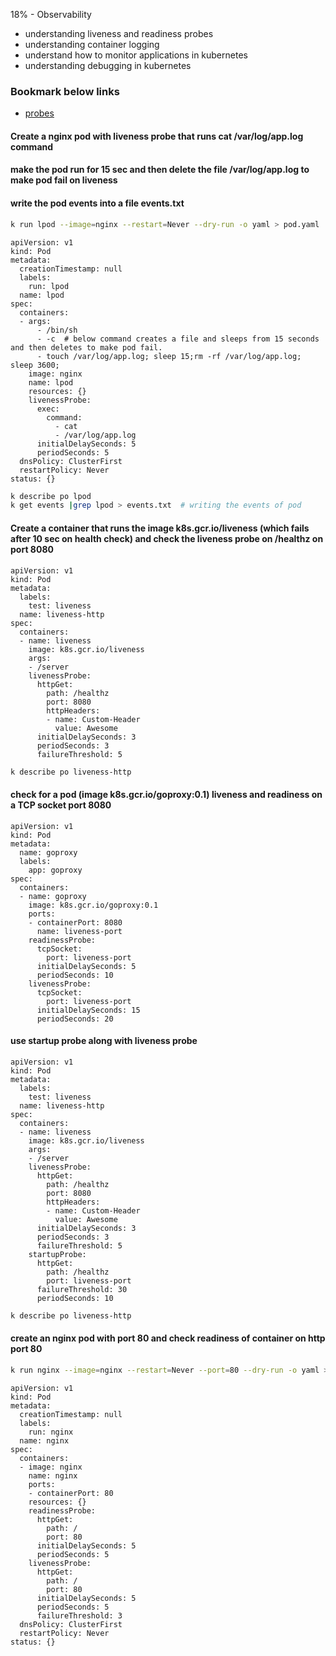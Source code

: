 18% - Observability
* understanding liveness and readiness probes
* understanding container logging 
* understand how to monitor applications in kubernetes
* understanding debugging in kubernetes
### Bookmark below links 
* [probes](https://kubernetes.io/docs/tasks/configure-pod-container/configure-liveness-readiness-startup-probes/#define-a-liveness-command)
#### Create a nginx pod with liveness probe that runs cat /var/log/app.log command
#### make the pod run for 15 sec and then delete the file /var/log/app.log to make pod fail on liveness
#### write the pod events into a file events.txt  
```bash 
k run lpod --image=nginx --restart=Never --dry-run -o yaml > pod.yaml 
```
```
apiVersion: v1
kind: Pod
metadata:
  creationTimestamp: null
  labels:
    run: lpod
  name: lpod
spec:
  containers:
  - args:
      - /bin/sh
      - -c  # below command creates a file and sleeps from 15 seconds and then deletes to make pod fail.
      - touch /var/log/app.log; sleep 15;rm -rf /var/log/app.log; sleep 3600; 
    image: nginx
    name: lpod
    resources: {}
    livenessProbe:
      exec:
        command:
          - cat
          - /var/log/app.log
      initialDelaySeconds: 5
      periodSeconds: 5
  dnsPolicy: ClusterFirst
  restartPolicy: Never
status: {}
```
```bash
k describe po lpod
k get events |grep lpod > events.txt  # writing the events of pod
```
#### Create a container that runs the image k8s.gcr.io/liveness (which fails after 10 sec on health check) and check the liveness probe on /healthz on port 8080
```
apiVersion: v1
kind: Pod
metadata:
  labels:
    test: liveness
  name: liveness-http
spec:
  containers:
  - name: liveness
    image: k8s.gcr.io/liveness
    args:
    - /server
    livenessProbe:
      httpGet:
        path: /healthz
        port: 8080
        httpHeaders:
        - name: Custom-Header
          value: Awesome
      initialDelaySeconds: 3
      periodSeconds: 3
      failureThreshold: 5
```
```bash
k describe po liveness-http
```
#### check for a pod (image k8s.gcr.io/goproxy:0.1) liveness and readiness on a TCP socket port 8080 
```
apiVersion: v1
kind: Pod
metadata:
  name: goproxy
  labels:
    app: goproxy
spec:
  containers:
  - name: goproxy
    image: k8s.gcr.io/goproxy:0.1
    ports:
    - containerPort: 8080
      name: liveness-port
    readinessProbe:
      tcpSocket:
        port: liveness-port
      initialDelaySeconds: 5
      periodSeconds: 10
    livenessProbe:
      tcpSocket:
        port: liveness-port
      initialDelaySeconds: 15
      periodSeconds: 20

```
#### use startup probe along with liveness probe 
```
apiVersion: v1
kind: Pod
metadata:
  labels:
    test: liveness
  name: liveness-http
spec:
  containers:
  - name: liveness
    image: k8s.gcr.io/liveness
    args:
    - /server
    livenessProbe:
      httpGet:
        path: /healthz
        port: 8080
        httpHeaders:
        - name: Custom-Header
          value: Awesome
      initialDelaySeconds: 3
      periodSeconds: 3
      failureThreshold: 5
    startupProbe:
      httpGet:
        path: /healthz
        port: liveness-port
      failureThreshold: 30
      periodSeconds: 10
```
```bash
k describe po liveness-http
```
#### create an nginx pod with port 80 and check readiness of container on http port 80
```bash
k run nginx --image=nginx --restart=Never --port=80 --dry-run -o yaml > pod.yaml
```
```
apiVersion: v1
kind: Pod
metadata:
  creationTimestamp: null
  labels:
    run: nginx
  name: nginx
spec:
  containers:
  - image: nginx
    name: nginx
    ports:
    - containerPort: 80
    resources: {}
    readinessProbe:
      httpGet:
        path: /
        port: 80
      initialDelaySeconds: 5
      periodSeconds: 5
    livenessProbe:
      httpGet:
        path: /
        port: 80
      initialDelaySeconds: 5
      periodSeconds: 5
      failureThreshold: 3
  dnsPolicy: ClusterFirst
  restartPolicy: Never
status: {}
```